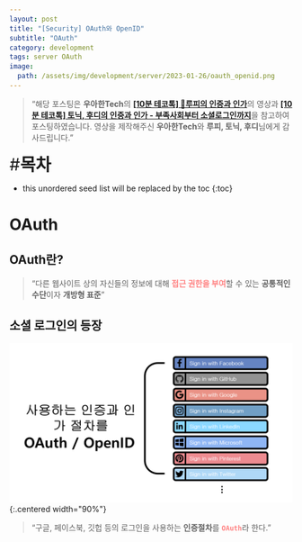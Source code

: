 ```yaml
---
layout: post
title: "[Security] OAuth와 OpenID"
subtitle: "OAuth"
category: development
tags: server OAuth
image:
  path: /assets/img/development/server/2023-01-26/oauth_openid.png
---
```


> “해당 포스팅은 **우아한Tech**의 [**[10분 테코톡] 🤠루피의 인증과 인가**](https://www.youtube.com/watch?v=JZgD8aPkHSc&t=130s)의 영상과 [**[10분 테코톡] 토닉, 후디의 인증과 인가 - 부족사회부터 소셜로그인까지**](https://www.youtube.com/watch?v=BotXDfBPvDA)을 참고하여 포스팅하였습니다. 영상을 제작해주신 **우아한Tech**와 **루피, 토닉, 후디**님에게 감사드립니다.”

<span style="font-size:30px;">\#**목차**</span>

* this unordered seed list will be replaced by the toc
{:toc}

# OAuth

## OAuth란?

> “다른 웹사이트 상의 자신들의 정보에 대해 <span style="color:#ff8080">**접근 권한을 부여**</span>할 수 있는 **공통적인 수단**이자 **개방형 표준**”

## 소셜 로그인의 등장

![social_login_buttons](/assets/img/development/server/2023-01-26/social_login_buttons.png){:.centered width="90%"}
> “구글, 페이스북, 깃헙 등의 로그인을 사용하는 **인증절차**를 <span style="color:#ff8080">**`OAuth`**</span>라 한다.”


